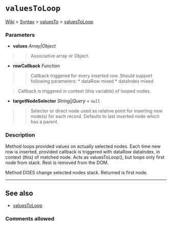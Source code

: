 # `valuesToLoop` #
[Wiki](http://code.google.com/p/querytemplates/w/list) > [Syntax](Syntax.md) > [valuesTo](valuesToSyntax.md) > [valuesToLoop](valuesToLoopMethodJS.md)
### Parameters ###
  * **values** _Array|Object_
> > Associative array or Object.
  * **rowCallback** _Function_
> > Callback triggered for every inserted row. Should support following  parameters:
      * dataRow mixed
      * dataIndex mixed

> Callback is triggered in context (this variable) of looped nodes.
  * **targetNodeSelector** _String|jQuery_ = `null`
> > Selector or direct node used as relative point for inserting new node(s) for  each record. Defaults to last inserted node which has a parent.


### Description ###
Method loops provided values on actually selected nodes. Each time new row is inserted, provided callback is triggered with dataRow dataIndex, in context (this) of matched node. Acts as valuesToLoop(), but loops only first node from stack. Rest is removed from the DOM.

Method DOES change selected nodes stack. Returned is first node.


---


## See also ##
  * [valuesToLoop](valuesToLoopMethodJS.md)

### Comments allowed ###